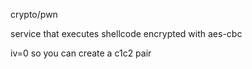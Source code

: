 crypto/pwn

service that executes shellcode encrypted with aes-cbc

iv=0 so you can create a c1c2 pair